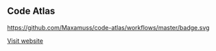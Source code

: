 ## Code Atlas
https://github.com/Maxamuss/code-atlas/workflows/master/badge.svg

[Visit website](https://code-atlas.me)
